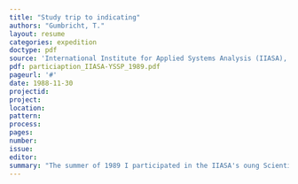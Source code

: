 ```yaml
---
title: "Study trip to indicating"
authors: "Gumbricht, T."
layout: resume
categories: expedition
doctype: pdf
source: 'International Institute for Applied Systems Analysis (IIASA), Young Scientists´ Summer Program (YSSP)'
pdf: particiaption_IIASA-YSSP_1989.pdf
pageurl: '#'
date: 1988-11-30
projectid:
project:
location:
pattern:
process:
pages:
number:
issue:
editor:
summary: "The summer of 1989 I participated in the IIASA's oung Scientists´ Summer Program (YSSP). My assignment was to write a summary on the relation between ocean biota and climate change. The summary was published two years later by my home department at the Royal Institute of Technology ["The role of ocean biota in the CO2 drama"](../report/report-ocean-co2/).
---
```


